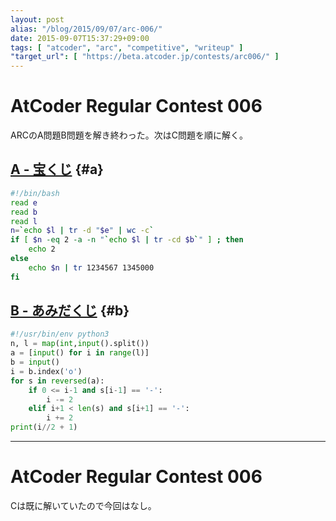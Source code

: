 ```yaml
---
layout: post
alias: "/blog/2015/09/07/arc-006/"
date: 2015-09-07T15:37:29+09:00
tags: [ "atcoder", "arc", "competitive", "writeup" ]
"target_url": [ "https://beta.atcoder.jp/contests/arc006/" ]
---
```


# AtCoder Regular Contest 006

ARCのA問題B問題を解き終わった。次はC問題を順に解く。

<!-- more -->

## [A - 宝くじ](https://beta.atcoder.jp/contests/arc006/tasks/arc006_1) {#a}

``` sh
#!/bin/bash
read e
read b
read l
n=`echo $l | tr -d "$e" | wc -c`
if [ $n -eq 2 -a -n "`echo $l | tr -cd $b`" ] ; then
    echo 2
else
    echo $n | tr 1234567 1345000
fi
```

## [B - あみだくじ](https://beta.atcoder.jp/contests/arc006/tasks/arc006_2) {#b}

``` python
#!/usr/bin/env python3
n, l = map(int,input().split())
a = [input() for i in range(l)]
b = input()
i = b.index('o')
for s in reversed(a):
    if 0 <= i-1 and s[i-1] == '-':
        i -= 2
    elif i+1 < len(s) and s[i+1] == '-':
        i += 2
print(i//2 + 1)
```

---

# AtCoder Regular Contest 006

Cは既に解いていたので今回はなし。
